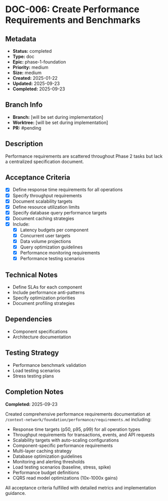 # DOC-006: Create Performance Requirements and Benchmarks

## Metadata
- **Status:** completed
- **Type:** doc
- **Epic:** phase-1-foundation
- **Priority:** medium
- **Size:** medium
- **Created:** 2025-01-22
- **Updated:** 2025-09-23
- **Completed:** 2025-09-23

## Branch Info
- **Branch:** [will be set during implementation]
- **Worktree:** [will be set during implementation]
- **PR:** #pending

## Description
Performance requirements are scattered throughout Phase 2 tasks but lack a centralized specification document.

## Acceptance Criteria
- [x] Define response time requirements for all operations
- [x] Specify throughput requirements
- [x] Document scalability targets
- [x] Define resource utilization limits
- [x] Specify database query performance targets
- [x] Document caching strategies
- [x] Include:
  - [x] Latency budgets per component
  - [x] Concurrent user targets
  - [x] Data volume projections
  - [x] Query optimization guidelines
  - [x] Performance monitoring requirements
  - [x] Performance testing scenarios

## Technical Notes
- Define SLAs for each component
- Include performance anti-patterns
- Specify optimization priorities
- Document profiling strategies

## Dependencies
- Component specifications
- Architecture documentation

## Testing Strategy
- Performance benchmark validation
- Load testing scenarios
- Stress testing plans

## Completion Notes
**Completed:** 2025-09-23

Created comprehensive performance requirements documentation at `/context-network/foundation/performance/requirements.md` including:
- Response time targets (p50, p95, p99) for all operation types
- Throughput requirements for transactions, events, and API requests
- Scalability targets with auto-scaling configurations
- Component-specific performance requirements
- Multi-layer caching strategy
- Database optimization guidelines
- Monitoring and alerting thresholds
- Load testing scenarios (baseline, stress, spike)
- Performance budget definitions
- CQRS read model optimizations (10x-1000x gains)

All acceptance criteria fulfilled with detailed metrics and implementation guidance.